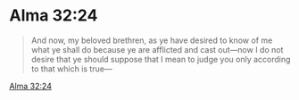 # Alma 32:24

> And now, my beloved brethren, as ye have desired to know of me what ye shall do because ye are afflicted and cast out—now I do not desire that ye should suppose that I mean to judge you only according to that which is true—

[Alma 32:24](https://www.churchofjesuschrist.org/study/scriptures/bofm/alma/32?lang=eng&id=p24#p24)



